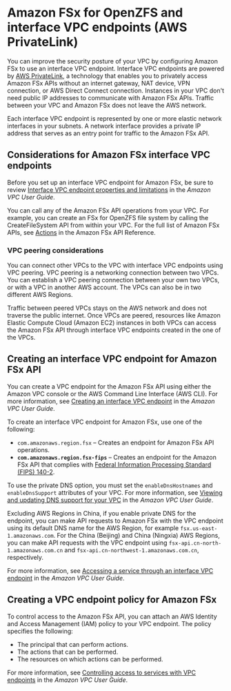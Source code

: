 # Amazon FSx for OpenZFS and interface VPC endpoints \(AWS PrivateLink\)<a name="fsx-vpc-endpoints"></a>

You can improve the security posture of your VPC by configuring Amazon FSx to use an interface VPC endpoint\. Interface VPC endpoints are powered by [AWS PrivateLink](http://aws.amazon.com/privatelink), a technology that enables you to privately access Amazon FSx APIs without an internet gateway, NAT device, VPN connection, or AWS Direct Connect connection\. Instances in your VPC don't need public IP addresses to communicate with Amazon FSx APIs\. Traffic between your VPC and Amazon FSx does not leave the AWS network\.

Each interface VPC endpoint is represented by one or more elastic network interfaces in your subnets\. A network interface provides a private IP address that serves as an entry point for traffic to the Amazon FSx API\.



## Considerations for Amazon FSx interface VPC endpoints<a name="privatelink-considerations"></a>

Before you set up an interface VPC endpoint for Amazon FSx, be sure to review [ Interface VPC endpoint properties and limitations](https://docs.aws.amazon.com/vpc/latest/privatelink/vpce-interface.html#vpce-interface-limitations) in the *Amazon VPC User Guide*\.

You can call any of the Amazon FSx API operations from your VPC\. For example, you can create an FSx for OpenZFS file system by calling the CreateFileSystem API from within your VPC\. For the full list of Amazon FSx APIs, see [Actions](https://docs.aws.amazon.com/fsx/latest/APIReference/API_Operations.html) in the Amazon FSx API Reference\.

### VPC peering considerations<a name="privatelink-vpc-peering"></a>

You can connect other VPCs to the VPC with interface VPC endpoints using VPC peering\. VPC peering is a networking connection between two VPCs\. You can establish a VPC peering connection between your own two VPCs, or with a VPC in another AWS account\. The VPCs can also be in two different AWS Regions\.

Traffic between peered VPCs stays on the AWS network and does not traverse the public internet\. Once VPCs are peered, resources like Amazon Elastic Compute Cloud \(Amazon EC2\) instances in both VPCs can access the Amazon FSx API through interface VPC endpoints created in the one of the VPCs\.

## Creating an interface VPC endpoint for Amazon FSx API<a name="create-vpce-fsx"></a>

You can create a VPC endpoint for the Amazon FSx API using either the Amazon VPC console or the AWS Command Line Interface \(AWS CLI\)\. For more information, see [ Creating an interface VPC endpoint](https://docs.aws.amazon.com/vpc/latest/userguide/vpce-interface.html#create-interface-endpoint) in the *Amazon VPC User Guide*\.

To create an interface VPC endpoint for Amazon FSx, use one of the following:
+ `com.amazonaws.region.fsx` – Creates an endpoint for Amazon FSx API operations\.
+ **`com.amazonaws.region.fsx-fips`** – Creates an endpoint for the Amazon FSx API that complies with [Federal Information Processing Standard \(FIPS\) 140\-2](http://aws.amazon.com/compliance/fips/)\.

To use the private DNS option, you must set the `enableDnsHostnames` and `enableDnsSupport` attributes of your VPC\. For more information, see [ Viewing and updating DNS support for your VPC](https://docs.aws.amazon.com/vpc/latest/userguide/vpc-dns.html#vpc-dns-updating) in the *Amazon VPC User Guide*\.

Excluding AWS Regions in China, if you enable private DNS for the endpoint, you can make API requests to Amazon FSx with the VPC endpoint using its default DNS name for the AWS Region, for example `fsx.us-east-1.amazonaws.com`\. For the China \(Beijing\) and China \(Ningxia\) AWS Regions, you can make API requests with the VPC endpoint using `fsx-api.cn-north-1.amazonaws.com.cn` and `fsx-api.cn-northwest-1.amazonaws.com.cn`, respectively\.

For more information, see [ Accessing a service through an interface VPC endpoint](https://docs.aws.amazon.com/vpc/latest/userguide/vpce-interface.html#access-service-though-endpoint) in the *Amazon VPC User Guide*\.

## Creating a VPC endpoint policy for Amazon FSx<a name="create-vpce-policy-fsx"></a>

To control access to the Amazon FSx API, you can attach an AWS Identity and Access Management \(IAM\) policy to your VPC endpoint\. The policy specifies the following:
+ The principal that can perform actions\.
+ The actions that can be performed\.
+ The resources on which actions can be performed\. 

For more information, see [Controlling access to services with VPC endpoints](https://docs.aws.amazon.com/vpc/latest/userguide/vpc-endpoints-access.html) in the *Amazon VPC User Guide*\.